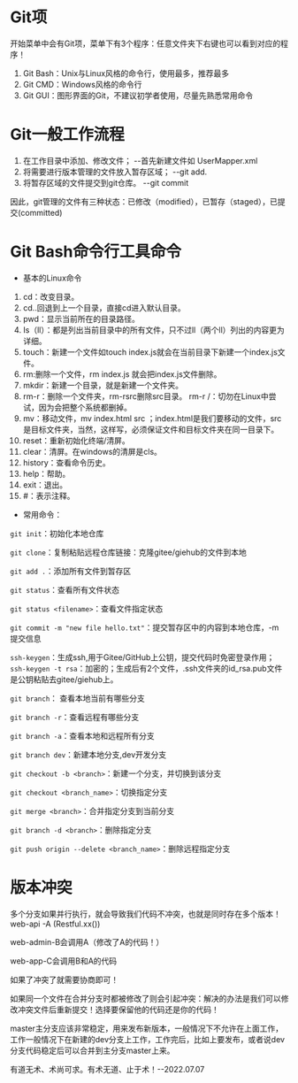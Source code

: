 # Git项

开始菜单中会有Git项，菜单下有3个程序：任意文件夹下右键也可以看到对应的程序！

1. Git Bash：Unix与Linux风格的命令行，使用最多，推荐最多
2. Git CMD：Windows风格的命令行
3. Git GUI：图形界面的Git，不建议初学者使用，尽量先熟悉常用命令

# Git一般工作流程

1. 在工作目录中添加、修改文件；  --首先新建文件如 UserMapper.xml
2. 将需要进行版本管理的文件放入暂存区域；  --git add.
3. 将暂存区域的文件提交到git仓库。 --git commit

因此，git管理的文件有三种状态：已修改（modified），已暂存（staged），已提交(committed)


# Git Bash命令行工具命令

* 基本的Linux命令

1. cd：改变目录。
2. cd..回退到上一个目录，直接cd进入默认目录。
3. pwd：显示当前所在的目录路径。
4. Is（ll）：都是列出当前目录中的所有文件，只不过ll（两个ll）列出的内容更为详细。
5. touch：新建一个文件如touch index.js就会在当前目录下新建一个index.js文件。
6. rm:删除一个文件，rm index.js 就会把index.js文件删除。
7. mkdir：新建一个目录，就是新建一个文件夹。
8. rm-r：删除一个文件夹，rm-rsrc删除src目录。 rm-r /：切勿在Linux中尝试，因为会把整个系统都删掉。
9. mv：移动文件，mv index.html src ；index.html是我们要移动的文件，src是目标文件夹，当然，这样写，必须保证文件和目标文件夹在同一目录下。
10. reset：重新初始化终端/清屏。
11. clear：清屏。在windows的清屏是cls。
12. history：查看命令历史。
13. help：帮助。
14. exit：退出。
15. #：表示注释。

* 常用命令：

`git init`：初始化本地仓库

 `git clone`：复制粘贴远程仓库链接：克隆gitee/giehub的文件到本地

 `git add .`：添加所有文件到暂存区

 `git status`：查看所有文件状态

 `git status <filename>`：查看文件指定状态

 `git commit -m "new file hello.txt"`：提交暂存区中的内容到本地仓库，-m 提交信息

`ssh-keygen`：生成ssh,用于Gitee/GitHub上公钥，提交代码时免密登录作用；`ssh-keygen -t rsa`：加密的；生成后有2个文件，.ssh文件夹的id_rsa.pub文件是公钥粘贴去gitee/giehub上。

`git branch`：   查看本地当前有哪些分支

 `git branch -r`：查看远程有哪些分支

 `git branch -a`：查看本地和远程所有分支

 `git branch dev`：新建本地分支,dev开发分支

 `git checkout -b <branch>`：新建一个分支，并切换到该分支

 `git checkout <branch_name>`：切换指定分支

 `git merge <branch>`：合并指定分支到当前分支

 `git branch -d <branch>`：删除指定分支

 `git push origin --delete <branch_name>`：删除远程指定分支


# 版本冲突

多个分支如果并行执行，就会导致我们代码不冲突，也就是同时存在多个版本！
web-api -A (Restful.xx())

web-admin-B会调用A（修改了A的代码！）

web-app-C会调用B和A的代码

如果了冲突了就需要协商即可！

如果同一个文件在合并分支时都被修改了则会引起冲突：解决的办法是我们可以修改冲突文件后重新提交！选择要保留他的代码还是你的代码！

master主分支应该非常稳定，用来发布新版本，一般情况下不允许在上面工作，工作一般情况下在新建的dev分支上工作，工作完后，比如上要发布，或者说dev分支代码稳定后可以合并到主分支master上来。




有道无术、术尚可求。有术无道、止于术！--2022.07.07
